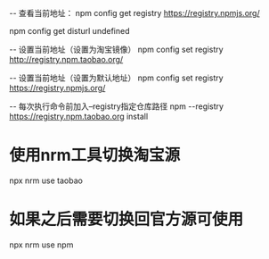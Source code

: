 -- 查看当前地址：
npm config get registry
https://registry.npmjs.org/
 
npm config get disturl
undefined
 
 
-- 设置当前地址（设置为淘宝镜像）
npm config set registry http://registry.npm.taobao.org/
 
-- 设置当前地址（设置为默认地址）
npm config set registry https://registry.npmjs.org/
 
-- 每次执行命令前加入–registry指定仓库路径
npm --registry https://registry.npm.taobao.org install
 
# 使用nrm工具切换淘宝源
npx nrm use taobao
 
# 如果之后需要切换回官方源可使用
npx nrm use npm